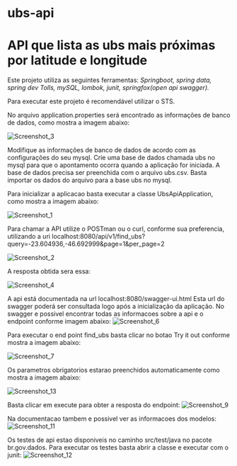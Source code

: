 # ubs-api
<h1>API que lista as ubs mais próximas por latitude e longitude</h1>


Este projeto utiliza as seguintes ferramentas:
<em>Springboot, spring data, spring dev Tolls, mySQL, lombok, junit, springfox(open api swagger).</em>

Para executar este projeto é recomendável utilizar o STS.

No arquivo application.properties será encontrado as informações de banco de dados, como mostra a imagem abaixo:

![Screenshot_3](https://user-images.githubusercontent.com/20953270/78671248-6bba3300-78b5-11ea-9158-9b1ea3664d57.png)

Modifique as informações de banco de dados de acordo com as configurações do seu mysql.
Crie uma base de dados chamada ubs no mysql para que o apontamento ocorra quando a aplicação for iniciada.
A base de dados precisa ser preenchida com o arquivo ubs.csv. 
Basta importar os dados do arquivo para a base ubs no mysql.

Para inicializar a aplicacao basta executar a classe UbsApiApplication, como mostra a imagem abaixo:

![Screenshot_1](https://user-images.githubusercontent.com/20953270/78671233-665ce880-78b5-11ea-80d8-3f29ec1ad032.png)

Para chamar a API utilize o POSTman ou o curl, conforme sua preferencia, utilizando a uri localhost:8080/api/v1/find_ubs?query=-23.604936,-46.692999&page=1&per_page=2

![Screenshot_2](https://user-images.githubusercontent.com/20953270/78671241-6957d900-78b5-11ea-9a69-9b3f865532d2.png)

A resposta obtida sera essa:

![Screenshot_4](https://user-images.githubusercontent.com/20953270/78671273-75dc3180-78b5-11ea-9586-05e054f24563.png)

A api está documentada na url localhost:8080/swagger-ui.html
Esta url do swagger poderá ser consultada logo após a inicialização da aplicação.
No swagger e possivel encontrar todas as informacoes sobre a api e o endpoint conforme imagem abaixo:
![Screenshot_6](https://user-images.githubusercontent.com/20953270/78671279-7674c800-78b5-11ea-846d-4738e1b35521.png)

Para executar o end point find_ubs basta clicar no botao Try it out conforme mostra a imagem abaixo:

![Screenshot_7](https://user-images.githubusercontent.com/20953270/78671280-7674c800-78b5-11ea-97b2-27e33b031add.png)

Os parametros obrigatorios estarao preenchidos automaticamente como mostra a imagem abaixo:

![Screenshot_13](https://user-images.githubusercontent.com/20953270/78672811-87bed400-78b7-11ea-91ad-b8f277b4f083.png)

Basta clicar em execute para obter a resposta do endpoint:
![Screenshot_9](https://user-images.githubusercontent.com/20953270/78671283-770d5e80-78b5-11ea-93c5-df75f99188a3.png)

Na documentacao tambem e possivel ver as informacoes dos modelos:
![Screenshot_11](https://user-images.githubusercontent.com/20953270/78671287-77a5f500-78b5-11ea-8e65-0c1734cdaf3e.png)

Os testes de api estao disponiveis no caminho src/test/java no pacote br.gov.dados.
Para executar os testes basta abrir a classe e executar com o junit:
![Screenshot_12](https://user-images.githubusercontent.com/20953270/78671269-74ab0480-78b5-11ea-874e-2f1f3b504035.png)




